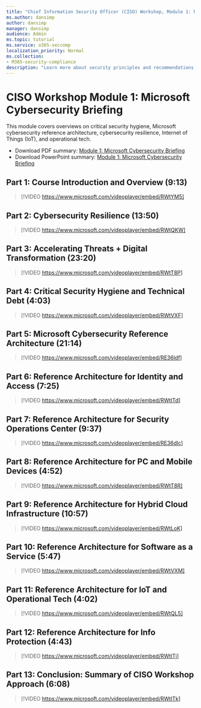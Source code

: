 ```yaml
---
title: "Chief Information Security Officer (CISO) Workshop, Module 1: Microsoft Cybersecurity Briefing"
ms.author: dansimp
author: dansimp
manager: dansimp
audience: Admin
ms.topic: tutorial
ms.service: o365-seccomp
localization_priority: Normal
ms.collection:
- M365-security-compliance
description: "Learn more about security principles and recommendations for modernizing security in your organization."
---
```


# CISO Workshop Module 1: Microsoft Cybersecurity Briefing

This module covers overviews on critical security hygiene, Microsoft cybersecurity reference architecture, cybersecurity resilience, Internet of Things (IoT), and operational tech.

- Download PDF summary: [Module 1: Microsoft Cybersecurity Briefing](../media/ciso-workshop-1-cybersecurity-briefing.pdf)
- Download PowerPoint summary: [Module 1: Microsoft Cybersecurity Briefing](../media/ciso-workshop-1-cybersecurity-briefing.pptx)

## Part 1: Course Introduction and Overview (9:13)

> [!VIDEO https://www.microsoft.com/videoplayer/embed/RWtYM5]

## Part 2: Cybersecurity Resilience (13:50)

> [!VIDEO https://www.microsoft.com/videoplayer/embed/RWtQKW]

## Part 3: Accelerating Threats + Digital Transformation (23:20)

> [!VIDEO https://www.microsoft.com/videoplayer/embed/RWtT8P]

## Part 4: Critical Security Hygiene and Technical Debt (4:03)

> [!VIDEO https://www.microsoft.com/videoplayer/embed/RWtVXF]

## Part 5: Microsoft Cybersecurity Reference Architecture (21:14)

> [!VIDEO https://www.microsoft.com/videoplayer/embed/RE36ldf]

## Part 6: Reference Architecture for Identity and Access (7:25)

> [!VIDEO https://www.microsoft.com/videoplayer/embed/RWtITd]

## Part 7: Reference Architecture for Security Operations Center (9:37)

> [!VIDEO https://www.microsoft.com/videoplayer/embed/RE36dlc]

## Part 8: Reference Architecture for PC and Mobile Devices (4:52)

> [!VIDEO https://www.microsoft.com/videoplayer/embed/RWtT8R]

## Part 9: Reference Architecture for Hybrid Cloud Infrastructure (10:57)

> [!VIDEO https://www.microsoft.com/videoplayer/embed/RWtLoK]

## Part 10: Reference Architecture for Software as a Service (5:47)

> [!VIDEO https://www.microsoft.com/videoplayer/embed/RWtVXM]

## Part 11: Reference Architecture for IoT and Operational Tech (4:02)

> [!VIDEO https://www.microsoft.com/videoplayer/embed/RWtQL5]

## Part 12: Reference Architecture for Info Protection (4:43)

> [!VIDEO https://www.microsoft.com/videoplayer/embed/RWtITj]

## Part 13: Conclusion: Summary of CISO Workshop Approach (6:08)

> [!VIDEO https://www.microsoft.com/videoplayer/embed/RWtITk]